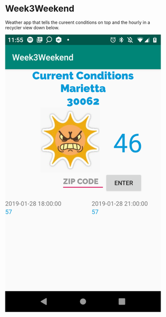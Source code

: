 # Week3Weekend
Weather app that tells the cureent conditions on top and the hourly in a recycler view down below.

![alt text](https://github.com/elufire/Week3Weekend/blob/master/weatherApp.png)
